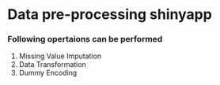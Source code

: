 # Data pre-processing shinyapp
### Following opertaions can be performed
1. Missing Value Imputation
2. Data Transformation 
3. Dummy Encoding
